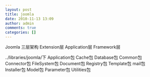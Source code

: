 ```yaml
---
layout: post
title: joomla
date: 2010-11-13 13:09
author: admin
comments: true
categories: []
---
```

Joomla
三层架构
Extension层
Application层
Framework层

../libraries/joomla/下
Application包
Cache包
Database包
Common包
Connector包
FileSystem包
Document包
Registry包
Template包
mail包
Installer包
Model包
Parameter包
Utilities包

 
